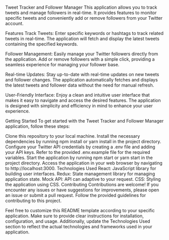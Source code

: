 Tweet Tracker and Follower Manager
This application allows you to track tweets and manage followers in real-time. It provides features to monitor specific tweets and conveniently add or remove followers from your Twitter account.

Features
Track Tweets: Enter specific keywords or hashtags to track related tweets in real-time. The application will fetch and display the latest tweets containing the specified keywords.

Follower Management: Easily manage your Twitter followers directly from the application. Add or remove followers with a simple click, providing a seamless experience for managing your follower base.

Real-time Updates: Stay up-to-date with real-time updates on new tweets and follower changes. The application automatically fetches and displays the latest tweets and follower data without the need for manual refresh.

User-Friendly Interface: Enjoy a clean and intuitive user interface that makes it easy to navigate and access the desired features. The application is designed with simplicity and efficiency in mind to enhance your user experience.

Getting Started
To get started with the Tweet Tracker and Follower Manager application, follow these steps:

Clone this repository to your local machine.
Install the necessary dependencies by running npm install or yarn install in the project directory.
Configure your Twitter API credentials by creating a .env file and adding your API keys. Refer to the provided .env.example file for the required variables.
Start the application by running npm start or yarn start in the project directory.
Access the application in your web browser by navigating to http://localhost:3000.
Technologies Used
React: JavaScript library for building user interfaces.
Redux: State management library for managing application state.
Mock API: API can adaptive to your request.
CSS: Styling the application using CSS.
Contributing
Contributions are welcome! If you encounter any issues or have suggestions for improvements, please open an issue or submit a pull request. Follow the provided guidelines for contributing to this project.

Feel free to customize this README template according to your specific application. Make sure to provide clear instructions for installation, configuration, and usage. Additionally, update the Technologies Used section to reflect the actual technologies and frameworks used in your application.
